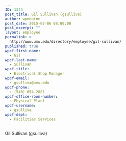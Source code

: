 ```yaml
---
ID: 1344
post_title: Gil Sullivan (gsulliva)
author: wpengine
post_date: 2015-07-06 08:00:00
post_excerpt: ""
layout: employee
permalink: >
  http://www.umw.edu/directory/employee/gil-sullivan/
published: true
wpcf-first-name:
  - Gil
wpcf-last-name:
  - Sullivan
wpcf-title:
  - Electrical Shop Manager
wpcf-email:
  - gsulliva@umw.edu
wpcf-phone:
  - (540) 654-2081
wpcf-office-room-number:
  - Physical Plant
wpcf-username:
  - gsulliva
wpcf-dept:
  - Facilities Services
---
```

Gil Sullivan (gsulliva)